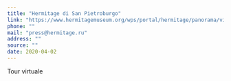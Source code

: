```yaml
---
title: "Hermitage di San Pietroburgo"
link: "https://www.hermitagemuseum.org/wps/portal/hermitage/panorama/virtual_visit/panoramas-m-1/!ut/p/z1/jZBNb4MwDIZ_Sw8cScxHgO6WMU2MtUKTto7lUqUVhUwkQSEFab9-UbVLpZXNN0uPXz82ZrjGTPFJtNwKrXjv-g-W7CtKkyDKocx2cQp0TYuH8gXI_WOC3y8A3CgKmP1nfgFgy_HlXwvcBaHZ5tsWs4HbzhfqpHE9CWPPvN9PYhQW1wNX2nDJR1_6gXNi16nV07NLrV5JUVW7PMzjH2DZSxwkmo8SASIhgSBaA2RpmMbZRYqqQ5Q5KdOcGtMYdDbu2521w3jngQfzPKNW67Zv0FFLD34b6fTo3K9JPMi3-mtTwCfppw1drb4BKsDtBQ!!/dz/d5/L2dBISEvZ0FBIS9nQSEh/?lng=it&lng="
phone: ""
mail: "press@hermitage.ru"
address: ""
source: ""
date: 2020-04-02
---
```


Tour virtuale
